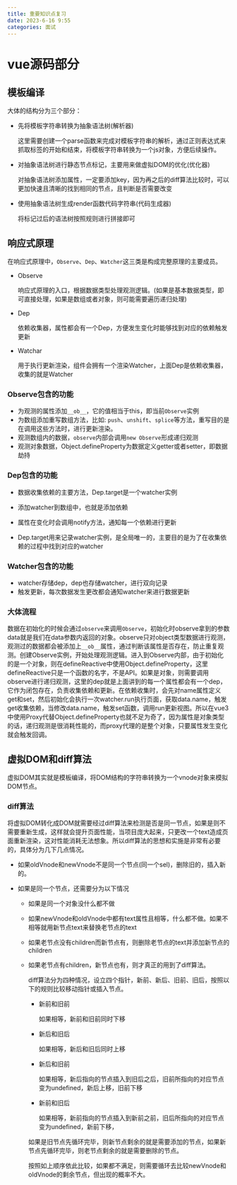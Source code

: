 ```yaml
---
title: 重要知识点复习
date: 2023-6-16 9:55
categories: 面试
---
```

# vue源码部分

## 模板编译

大体的结构分为三个部分：

- 先将模板字符串转换为抽象语法树(解析器)

  这里需要创建一个parse函数来完成对模板字符串的解析，通过正则表达式来抓取标签的开始和结束，将模板字符串转换为一个js对象，方便后续操作。

- 对抽象语法树进行静态节点标记，主要用来做虚拟DOM的优化(优化器)

  对抽象语法树添加属性，一定要添加key，因为再之后的diff算法比较时，可以更加快速且清晰的找到相同的节点，且判断是否需要改变

- 使用抽象语法树生成render函数代码字符串(代码生成器)

  将标记过后的语法树按照规则进行拼接即可

## 响应式原理

在响应式原理中，`Observe`、`Dep`、`Watcher`这三类是构成完整原理的主要成员。

- Observe

  响应式原理的入口，根据数据类型处理观测逻辑。(如果是基本数据类型，即可直接处理，如果是数组或者对象，则可能需要遍历递归处理)

- Dep

  依赖收集器，属性都会有一个Dep，方便发生变化时能够找到对应的依赖触发更新

- Watchar

  用于执行更新渲染，组件会拥有一个渲染Watcher，上面Dep是依赖收集器，收集的就是Watcher

### Observe包含的功能

- 为观测的属性添加`__ob__`，它的值相当于this，即当前`Observe`实例
- 为数组添加重写数组方法，比如: `push`、`unshift`、`splice`等方法，重写目的是在调用这些方法时，进行更新渲染。
- 观测数组内的数据，`observe`内部会调用`new Observe`形成递归观测
- 观测对象数据，Object.defineProperty为数据定义getter或者setter，即数据劫持

### Dep包含的功能

- 数据收集依赖的主要方法，Dep.target是一个watcher实例

- 添加watcher到数组中，也就是添加依赖
- 属性在变化时会调用notify方法，通知每一个依赖进行更新
- Dep.target用来记录watcher实例，是全局唯一的，主要目的是为了在收集依赖的过程中找到对应的watcher

### Watcher包含的功能

- watcher存储dep，dep也存储watcher，进行双向记录
- 触发更新，每次数据发生更改都会通知watcher来进行数据更新

### 大体流程

数据在初始化的时候会通过`observe`来调用`Observe`，初始化时observe拿到的参数data就是我们在data参数内返回的对象。observe只对object类型数据进行观测，观测过的数据都会被添加上`__ob__`属性，通过判断该属性是否存在，防止重复观测。创建Observe实例，开始处理观测逻辑。进入到Observe内部，由于初始化的是一个对象，则在defineReactive中使用Object.defineProperty，这里defineReactive只是一个函数的名字，不是API。如果是对象，则需要调用observe进行递归观测，这里的dep就是上面讲到的每一个属性都会有一个dep，它作为闭包存在，负责收集依赖和更新。在依赖收集时，会先对name属性定义get和set，然后初始化会执行一次watcher.run执行页面，获取data.name，触发get收集依赖，当修改data.name，触发set函数，调用run更新视图。所以在vue3中使用Proxy代替Object.defineProperty也就不足为奇了，因为属性是对象类型的话，递归观测是很消耗性能的，而proxy代理的是整个对象，只要属性发生变化就会触发回调。

## 虚拟DOM和diff算法

虚拟DOM其实就是模板编译，将DOM结构的字符串转换为一个vnode对象来模拟DOM节点。

### diff算法

将虚拟DOM转化成DOM就需要经过diff算法来检测是否是同一节点，如果是则不需要重新生成，这样就会提升页面性能，当项目庞大起来，只更改一个text造成页面重新渲染，这对性能消耗无法想象。所以diff算法的思想和实施是非常有必要的，具体分为几下几点情况。

- 如果oldVnode和newVnode不是同一个节点(同一个sel)，删除旧的，插入新的。

- 如果是同一个节点，还需要分为以下情况

  - 如果是同一个对象没什么都不做

  - 如果newVnode和oldVnode中都有text属性且相等，什么都不做。如果不相等就用新节点text来替换老节点的text

  - 如果老节点没有children而新节点有，则删除老节点的text并添加新节点的children

  - 如果老节点有children，新节点也有，则才真正的用到了diff算法。

    diff算法分为四种情况，设立四个指针，新前、新后、旧前、旧后，按照以下的规则比较移动指针或插入节点。

    - 新前和旧前

      如果相等，新前和旧前同时下移

    - 新后和旧后

      如果相等，新后和旧后同时上移

    - 新后和旧前

      如果相等，新后指向的节点插入到旧后之后，旧前所指向的对应节点变为undefined，新后上移，旧前下移

    - 新前和旧后

      如果相等，新前指向的节点插入到新前之前，旧后所指向的对应节点变为undefined，新前下移，

    如果是旧节点先循环完毕，则新节点剩余的就是需要添加的节点，如果新节点先循环完毕，则老节点剩余的就是需要删除的节点。

    按照如上顺序依此比较，如果都不满足，则需要循环去比较newVnode和oldVnode的剩余节点，但出现的概率不大。

